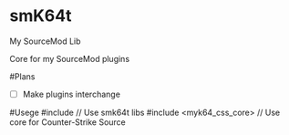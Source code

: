 # smK64t
My SourceMod Lib

Core for my SourceMod plugins

#Plans  
-  [ ]  Make plugins interchange


#Usege
#include <myk64t> // Use smk64t libs
#include <myk64_css_core> // Use core for Counter-Strike Source
